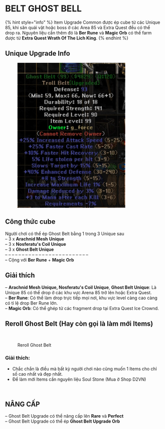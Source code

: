 # BELT GHOST BELL

{% hint style="info" %}
Item Upgrade Common được ép cube từ các Unique 85, khi săn quái vật hoặc boss ở các Area 85 và Extra Quest đều có thể drop ra. Nguyên liệu cần thêm đó là **Ber Rune** và **Magic Orb** có thể farm được từ **Extra Quest Wrath Of The Lich King**.
{% endhint %}

Unique Upgrade Info\
 <a href="#unique-upgrade-info" id="unique-upgrade-info"></a>
-------------------------------------------------------------

<figure><img src="../../.gitbook/assets/image (10).png" alt="" width="350"><figcaption></figcaption></figure>





## **Công thức cube**

Người chơi có thể ép Ghost Belt bằng 1 trong 3 Unique sau\
– 3 x **Arachnid Mesh** **Unique**\
– 3 x **Nosferatu's Coil Unique**\
– 3 x **Ghost Belt Unique**\
– – – – – – – – – – – – – – – – – – – – – – – – –\
– Cộng với **Ber Rune** + **Magic Orb**





## **Giải thích**

– **Arachnid Mesh Unique, Nosferatu's Coil Unique**, **Ghost Belt Unique**: Là Unique 85 có thể drop ở các khu vực Arena 85 trở lên hoặc Extra Quest.\
– **Ber Rune**: Có thể làm drop trực tiếp mọi nơi, khu vực level càng cao càng có tỉ lệ drop Ber Rune lớn.\
– **Magic Orb**: Có thể ghép từ các fragment drop tại Extra Quest Ice Crownd.



## Reroll Ghost Belt (Hay còn gọi là làm mới Items)

<figure><img src="../../.gitbook/assets/ghostbelt.gif" alt=""><figcaption><p>Reroll Ghost Belt</p></figcaption></figure>

### Giải thích:

* Chắc chắn là điều mà bất kỳ người chơi nào cũng muốn 1 Items cho chỉ số cao nhất và đẹp nhất.
* Để làm mới Items cần nguyên liệu Soul Stone (Mua ở Shop D2VN)

<figure><img src="../../.gitbook/assets/SoulSton.gif" alt=""><figcaption></figcaption></figure>



## **NÂNG CẤP**

– Ghost Belt Upgrade có thể nâng cấp lên **Rare** và **Perfect**\
– Ghost Belt Upgrade có thể ép **Ghost Belt Upgrade Orb**

